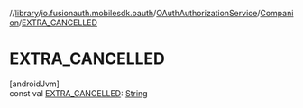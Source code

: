 //[library](../../../../index.md)/[io.fusionauth.mobilesdk.oauth](../../index.md)/[OAuthAuthorizationService](../index.md)/[Companion](index.md)/[EXTRA_CANCELLED](-e-x-t-r-a_-c-a-n-c-e-l-l-e-d.md)

# EXTRA_CANCELLED

[androidJvm]\
const val [EXTRA_CANCELLED](-e-x-t-r-a_-c-a-n-c-e-l-l-e-d.md): [String](https://kotlinlang.org/api/core/kotlin-stdlib/kotlin/-string/index.html)